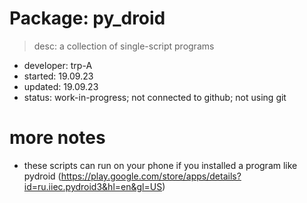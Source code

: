 # Package:      py_droid
> desc:         a collection of single-script programs
- developer:    trp-A
- started:      19.09.23
- updated:      19.09.23
- status:       work-in-progress; 
                not connected to github; 
                not using git

more notes
==========
- these scripts can run on your phone if you installed a program like 
pydroid (https://play.google.com/store/apps/details?id=ru.iiec.pydroid3&hl=en&gl=US)

<end>